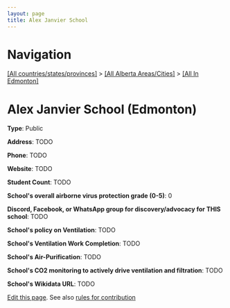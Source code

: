 ```yaml
---
layout: page
title: Alex Janvier School
---
```

# Navigation

[[All countries/states/provinces]](../../..) > [[All Alberta Areas/Cities]](../..) > [[All In Edmonton]](..)

# Alex Janvier School (Edmonton)

**Type**: Public

**Address**: TODO

**Phone**: TODO

**Website**: TODO

**Student Count**: TODO

**School's overall airborne virus protection grade (0-5)**: 0

**Discord, Facebook, or WhatsApp group for discovery/advocacy for THIS school**: TODO

**School's policy on Ventilation**: TODO

**School's Ventilation Work Completion**: TODO

**School's Air-Purification**: TODO

**School's CO2 monitoring to actively drive ventilation and filtration**: TODO

**School's Wikidata URL**: TODO


[Edit this page](https://github.com/ventilate-schools/AB/edit/main/./Edmonton/Alex_Janvier_School.md). See also [rules for contribution](../../../contribution-rules/)